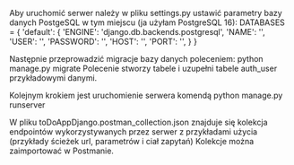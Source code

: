 
Aby uruchomić serwer należy w pliku settings.py ustawić parametry bazy danych PostgeSQL w tym miejscu (ja użyłam PostgreSQL 16):
DATABASES = {
        'default': {
        'ENGINE': 'django.db.backends.postgresql',
        'NAME': '',
        'USER': '',
        'PASSWORD': '',
        'HOST': '',
        'PORT': '',
    }
}

Następnie przeprowadzić migracje bazy danych poleceniem: python manage.py migrate 
Polecenie stworzy tabele i uzupełni tabele auth_user przykładowymi danymi.

Kolejnym krokiem jest uruchomienie serwera komendą 
python manage.py runserver

W pliku toDoAppDjango.postman_collection.json znajduje się kolekcja endpointów wykorzystywanych przez serwer z przykładami użycia (przykłady ścieżek url, parametrów i ciał zapytań)
Kolekcje można zaimportować w Postmanie.

